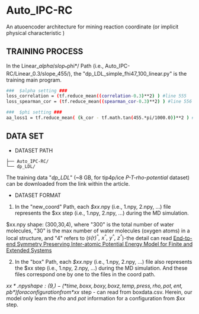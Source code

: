 # Auto_IPC-RC
An atuoencoder architecture for mining reaction coordinate (or implicit physical characteristic )

## TRAINING PROCESS
In the Linear_$alpha/slop_*$phi*/ Path (i.e., Auto_IPC-RC/Linear_0.3/slope_455/), the "dp_LDL_simple_fhi47_100_linear.py" is the training main program. 
```bash
###  $alpha setting ###
loss_correlation = (tf.reduce_mean((correlation-0.3)**2) ) #line 555 
loss_spearman_cor = (tf.reduce_mean((spearman_cor-0.3)**2) ) #line 556  
```
```bash
###  $phi setting ###
aa_loss1 = tf.reduce_mean( (k_cor - tf.math.tan(455.*pi/1000.0))**2 ) #line 564
```


## DATA SET
 - DATASET PATH
 ```text
├── Auto_IPC-RC/
└── dp_LDL/
 ```
The training data "*dp_LDL*" (~8 GB, for tip4p/ice *P-T-rho-potential* dataset) can be downloaded from the link within the article.
 - DATASET FORMAT
1. In the "new_coord" Path, each *$xx*.npy (i.e., 1.npy, 2.npy, ...) file represents the $xx step (i.e., 1.npy, 2.npy, ...) during the MD simulation.

$xx.npy shape: (300,30,4), where "300" is the total number of water molecules, "30" is the max number of water molecules (oxygen atoms) in a local structure, and "4" refers to (*s(r)<sup>^</sup>, x<sup>^</sup>, y<sup>^</sup>, z<sup>^</sup>*)-the detail can read [End-to-end Symmetry Preserving Inter-atomic Potential Energy Model for Finite and Extended Systems](https://proceedings.neurips.cc/paper/2021/hash/f1c1592588411002af340cbaedd6fc33-Abstract.html)

2. In the "box" Path, each *$xx*.npy (i.e., 1.npy, 2.npy, ...) file also represents the $xx step (i.e., 1.npy, 2.npy, ...) during the MD simulation. And these files correspond one by one to the files in the coord path.

*$xx*.npy shape: (9,) - (*time, boxx, boxy, boxz, temp, press, rho, pot, ent, pb*) for a configuration from *$xx* step - can read from boxdata.csv. Herein, our model only learn the *rho* and *pot* information for a configuration from *$xx* step.
